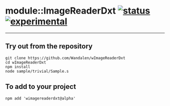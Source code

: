 
# module::ImageReaderDxt  [![status](https://github.com/Wandalen/wImageReaderDxt/workflows/publish/badge.svg)](https://github.com/Wandalen/wImageReaderDxt/actions?query=workflow%3Apublish) [![experimental](https://img.shields.io/badge/stability-experimental-orange.svg)](https://github.com/emersion/stability-badges#experimental)

___

## Try out from the repository
```
git clone https://github.com/Wandalen/wImageReaderDxt
cd wImageReaderDxt
npm install
node sample/trivial/Sample.s
```

## To add to your project
```
npm add 'wimagereaderdxt@alpha'
```




